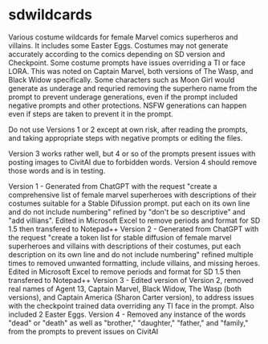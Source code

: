 # sdwildcards

Various costume wildcards for female Marvel comics superheros and villains. It includes some Easter Eggs. Costumes may not generate accurately according to the comics depending on SD version and Checkpoint. Some costume prompts have issues overriding a TI or face LORA. This was noted on Captain Marvel, both versions of The Wasp, and Black Widow specifically. Some characters such as Moon Girl would generate as underage and requried removing the superhero name from the prompt to prevent underage generations, even if the prompt included negative prompts and other protections. NSFW generations can happen even if steps are taken to prevent it in the prompt.

Do not use Versions 1 or 2 except at own risk, after reading the prompts, and taking appropriate steps with negative prompts or editing the files.

Version 3 works rather well, but 4 or so of the prompts present issues with posting images to CivitAI due to forbidden words.
Version 4 should remove those words and is in testing.

Version 1 - Generated from ChatGPT with the request "create a comprehensive list of female marvel superheroes with descriptions of their costumes suitable for a Stable Difussion prompt. put each on its own line and do not include numbering" refined by "don't be so descriptive" and "add villians". Edited in Microsoft Excel to remove periods and format for SD 1.5 then transfered to Notepad++
Version 2 - Generated from ChatGPT with the request "create a token list for stable diffusion of female marvel superheroes and villains with descriptions of their costumes, put each description on its own line and do not include numbering" refined multiple times to removed unwanted formatting, include villains, and missing heroes. Edited in Microsoft Excel to remove periods and format for SD 1.5 then transfered to Notepad++
Version 3 - Edited version of Version 2, removed real names of Agent 13, Captain Marvel, Black Widow, The Wasp (both versions), and Captain America (Sharon Carter version), to address issues with the checkpoint trained data overriding any TI face in the prompt. Also included 2 Easter Eggs.
Version 4 - Removed any instance of the words "dead" or "death" as well as "brother," "daughter," "father," and "family," from the prompts to prevent issues on CivitAI
